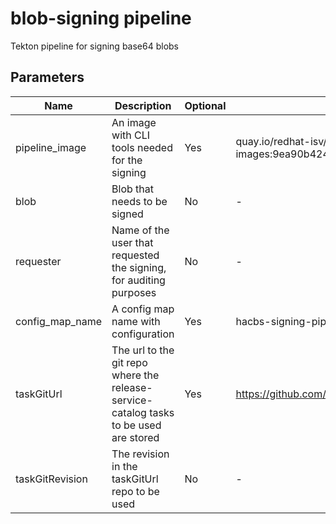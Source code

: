# blob-signing pipeline

Tekton pipeline for signing base64 blobs

## Parameters

| Name            | Description                                                                           | Optional | Default value                                                                         |
|-----------------|---------------------------------------------------------------------------------------|----------|---------------------------------------------------------------------------------------|
| pipeline_image  | An image with CLI tools needed for the signing                                        | Yes      | quay.io/redhat-isv/operator-pipelines-images:9ea90b42456fcdf66edf4b15c0c0487ba5fa3ee3 |
| blob            | Blob that needs to be signed                                                          | No       | -                                                                                     |
| requester       | Name of the user that requested the signing, for auditing purposes                    | No       | -                                                                                     |
| config_map_name | A config map name with configuration                                                  | Yes      | hacbs-signing-pipeline-config                                                         |
| taskGitUrl      | The url to the git repo where the release-service-catalog tasks to be used are stored | Yes      | https://github.com/konflux-ci/release-service-catalog.git                             |
| taskGitRevision | The revision in the taskGitUrl repo to be used                                        | No       | -                                                                                     |
